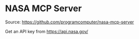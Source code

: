 # NASA MCP Server

Source: https://github.com/programcomputer/nasa-mcp-server

Get an API key from https://api.nasa.gov/
